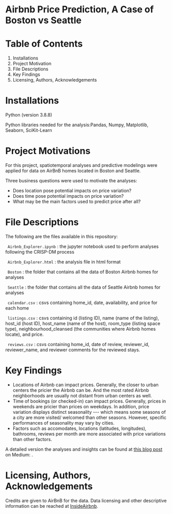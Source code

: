 # Airbnb Price Prediction, A Case of Boston vs Seattle
# Table of Contents

1. Installations
2. Project Motivation
3. File Descriptions
4. Key Findings
5. Licensing, Authors, Acknowledgements

# Installations
Python (version 3.8.8)

Python libraries needed for the analysis:Pandas, Numpy, Matplotlib, Seaborn, SciKit-Learn

# Project Motivations
For this project, spatiotemporal analyses and predictive modelings were applied for data on AirBnB homes located in Boston and Seattle. 

Three business questions were used to motivate the analyses:

- Does location pose potential impacts on price variation?
- Does time pose potential impacts on price variation?
- What may be the main factors used to predict price after all?

# File Descriptions
The following are the files available in this repository:

` Airbnb_Explorer.ipynb` : the jupyter notebook used to perform analyses following the CRISP-DM process

` Airbnb_Explorer.html` : the analysis file in html format

` Boston` : the folder that contains all the data of Boston Airbnb homes for analyses 

` Seattle` : the folder that contains all the data of Seattle Airbnb homes for analyses 

` calendar.csv` : csvs containing home_id, date, availability, and price for each home

` listings.csv` : csvs containing id (listing ID), name (name of the listing), host_id (host ID), host_name (name of the host), room_type (listing space type), neighbourhood_cleansed (the communities where Airbnb homes locate), and price.

` reviews.csv` : csvs containing home_id, date of review, reviewer_id, reviewer_name, and reviewer comments for the reviewed stays.

# Key Findings
- Locations of Airbnb can impact prices. Generally, the closer to urban centers the pricier the Airbnb can be. And the most rated Airbnb neighborhoods are usually not distant from urban centers as well.
- Time of bookings (or checked-in) can impact prices. Generally, prices in weekends are pricier than prices on weekdays. In addition, price variation displays distinct seasonality --- which means some seasons of a city are more visited/ welcomed than other seasons. However, specific performances of seasonality may vary by cities.
- Factors such as accomodates, locations (latitudes, longitudes), bathrooms, reviews per month are more associated with price variations than other factors.

A detailed version the analyses and insights can be found at [this blog post](https://medium.com/@btiangis91/airbnb-price-prediction-a-case-of-boston-vs-seattle-e5bdf023d169) on Medium: .

# Licensing, Authors, Acknowledgements
Credits are given to AirBnB for the data. Data licensing and other descriptive information can be reached at [InsideAirbnb](http://insideairbnb.com/get-the-data/).